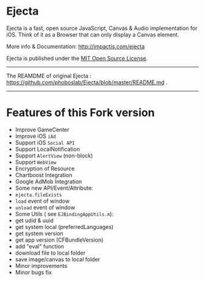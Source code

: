 # Ejecta

Ejecta is a fast, open source JavaScript, Canvas & Audio implementation for iOS. Think of it as a Browser that can only display a Canvas element.

More info & Documentation: http://impactjs.com/ejecta

Ejecta is published under the [MIT Open Source License](http://opensource.org/licenses/mit-license.php).

---------------

The REAMDME of original Ejecta : <https://github.com/phoboslab/Ejecta/blob/master/README.md> .

---------------
# Features of this Fork version

 - Improve GameCenter
 - Improve iOS `iAd`
 - Support iOS `Social API`
 - Support LocalNotification
 - Support `AlertView` (non-block)
 - Support `WebView`
 - Encryption of Resource
 - Chartboost Integration
 - Google AdMob Integration
 - Some new API/Event/Attribute:
  - `ejecta.fileExists`
  - `load` event of window
  - `unload` event of window
 - Some Utils ( see `EJBindingAppUtils.m`):
  - get udid & uuid
  - get system local (preferredLanguages)
  - get system version
  - get app version (CFBundleVersion)
  - add "eval" function
  - download file to local folder
  - save image/canvas to local folder
 - Minor improvements
 - Minor bugs fix

